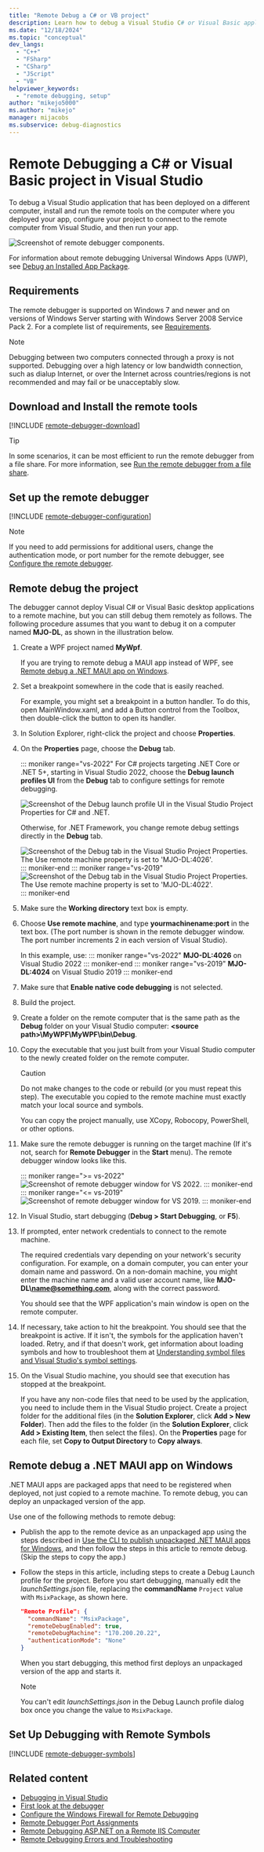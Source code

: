 ```yaml
---
title: "Remote Debug a C# or VB project"
description: Learn how to debug a Visual Studio C# or Visual Basic application from a remote computer by following these step-by-step instructions.
ms.date: "12/18/2024"
ms.topic: "conceptual"
dev_langs:
  - "C++"
  - "FSharp"
  - "CSharp"
  - "JScript"
  - "VB"
helpviewer_keywords:
  - "remote debugging, setup"
author: "mikejo5000"
ms.author: "mikejo"
manager: mijacobs
ms.subservice: debug-diagnostics
---
```

# Remote Debugging a C# or Visual Basic project in Visual Studio

To debug a Visual Studio application that has been deployed on a different computer, install and run the remote tools on the computer where you deployed your app, configure your project to connect to the remote computer from Visual Studio, and then run your app.

![Screenshot of remote debugger components.](../debugger/media/remote-debugger-client-apps.png "Remote_debugger_components")

For information about remote debugging Universal Windows Apps (UWP), see [Debug an Installed App Package](debug-installed-app-package.md).

## Requirements

The remote debugger is supported on Windows 7 and newer and on versions of Windows Server starting with Windows Server 2008 Service Pack 2. For a complete list of requirements, see [Requirements](../debugger/remote-debugging.md#requirements_msvsmon).

> [!NOTE]
> Debugging between two computers connected through a proxy is not supported. Debugging over a high latency or low bandwidth connection, such as dialup Internet, or over the Internet across countries/regions is not recommended and may fail or be unacceptably slow.

## Download and Install the remote tools

[!INCLUDE [remote-debugger-download](../debugger/includes/remote-debugger-download.md)]

> [!TIP]
> In some scenarios, it can be most efficient to run the remote debugger from a file share. For more information, see [Run the remote debugger from a file share](../debugger/remote-debugging.md#fileshare_msvsmon).

## <a name="BKMK_setup"></a> Set up the remote debugger

[!INCLUDE [remote-debugger-configuration](../debugger/includes/remote-debugger-configuration.md)]

> [!NOTE]
> If you need to add permissions for additional users, change the authentication mode, or port number for the remote debugger, see [Configure the remote debugger](../debugger/remote-debugging.md#configure_msvsmon).

## <a name="remote_csharp"></a> Remote debug the project

The debugger cannot deploy Visual C# or Visual Basic desktop applications to a remote machine, but you can still debug them remotely as follows. The following procedure assumes that you want to debug it on a computer named **MJO-DL**, as shown in the illustration below.

1. Create a WPF project named **MyWpf**.

   If you are trying to remote debug a MAUI app instead of WPF, see [Remote debug a .NET MAUI app on Windows](#remote-debug-a-net-maui-app-on-windows).

2. Set a breakpoint somewhere in the code that is easily reached.

    For example, you might set a breakpoint in a button handler. To do this, open MainWindow.xaml, and add a Button control from the Toolbox, then double-click the button to open its handler.

3. In Solution Explorer, right-click the project and choose **Properties**.

4. On the **Properties** page, choose the **Debug** tab.

    ::: moniker range="vs-2022"
    For C# projects targeting .NET Core or .NET 5+, starting in Visual Studio 2022, choose the **Debug launch profiles UI** from the **Debug** tab to configure settings for remote debugging.

    ![Screenshot of the Debug launch profile UI in the Visual Studio Project Properties for C# and .NET.](../debugger/media/vs-2022/remote-debugger-csharp-launch-profile.png)

    Otherwise, for .NET Framework, you change remote debug settings directly in the **Debug** tab.

    ![Screenshot of the Debug tab in the Visual Studio Project Properties. The Use remote machine property is set to 'MJO-DL:4026'.](../debugger/media/vs-2022/remotedebuggercsharp.png)
    ::: moniker-end
    ::: moniker range="vs-2019"
    ![Screenshot of the Debug tab in the Visual Studio Project Properties. The Use remote machine property is set to 'MJO-DL:4022'.](../debugger/media/remotedebuggercsharp.png)
    ::: moniker-end

5. Make sure the **Working directory** text box is empty.

6. Choose **Use remote machine**, and type **yourmachinename:port** in the text box. (The port number is shown in the remote debugger window. The port number increments 2 in each version of Visual Studio).

    In this example, use:
    ::: moniker range="vs-2022"
    **MJO-DL:4026** on Visual Studio 2022
    ::: moniker-end
    ::: moniker range="vs-2019"
    **MJO-DL:4024** on Visual Studio 2019
    ::: moniker-end

7. Make sure that **Enable native code debugging** is not selected.

8. Build the project.

9. Create a folder on the remote computer that is the same path as the **Debug** folder on your Visual Studio computer: **\<source path>\MyWPF\MyWPF\bin\Debug**.

10. Copy the executable that you just built from your Visual Studio computer to the newly created folder on the remote computer.

    > [!CAUTION]
    > Do not make changes to the code or rebuild (or you must repeat this step). The executable you copied to the remote machine must exactly match your local source and symbols.

    You can copy the project manually, use XCopy, Robocopy, PowerShell, or other options.

11. Make sure the remote debugger is running on the target machine (If it's not, search for **Remote Debugger** in the **Start** menu). The remote debugger window looks like this.

    ::: moniker range=">= vs-2022"
    ![Screenshot of remote debugger window for VS 2022.](../debugger/media/vs-2022/remote-debugger-window.png "Remote Debugger window")
    ::: moniker-end
    ::: moniker range="<= vs-2019"
    ![Screenshot of remote debugger window for VS 2019.](../debugger/media/remotedebuggerwindow.png "Remote Debugger window")
    ::: moniker-end

12. In Visual Studio, start debugging (**Debug > Start Debugging**, or **F5**).

13. If prompted, enter network credentials to connect to the remote machine.

     The required credentials vary depending on your network's security configuration. For example, on a domain computer, you can  enter your domain name and password. On a non-domain machine, you might enter the machine name and a valid user account name, like <strong>MJO-DL\name@something.com</strong>, along with the correct password.

     You should see that the WPF application's main window is open on the remote computer.

14. If necessary, take action to hit the breakpoint. You should see that the breakpoint is active. If it isn't, the symbols for the application haven't loaded. Retry, and if that doesn't work, get information about loading symbols and how to troubleshoot them at [Understanding symbol files and Visual Studio's symbol settings](https://devblogs.microsoft.com/devops/understanding-symbol-files-and-visual-studios-symbol-settings/).

15. On the Visual Studio machine, you should see that execution has stopped at the breakpoint.

    If you have any non-code files that need to be used by the application, you need to include them in the Visual Studio project. Create a project folder for the additional files (in the **Solution Explorer**, click **Add > New Folder**). Then add the files to the folder (in the **Solution Explorer**, click **Add > Existing Item**, then select the files). On the **Properties** page for each file, set **Copy to Output Directory** to **Copy always**.

## Remote debug a .NET MAUI app on Windows

.NET MAUI apps are packaged apps that need to be registered when deployed, not just copied to a remote machine. To remote debug, you can deploy an unpackaged version of the app.

Use one of the following methods to remote debug:

- Publish the app to the remote device as an unpackaged app using the steps described in [Use the CLI to publish unpackaged .NET MAUI apps for Windows](/dotnet/maui/windows/deployment/publish-unpackaged-cli), and then follow the steps in this article to remote debug. (Skip the steps to copy the app.)

- Follow the steps in this article, including steps to create a Debug Launch profile for the project. Before you start debugging, manually edit the *launchSettings.json* file, replacing the **commandName** `Project` value with `MsixPackage`, as shown here.

  ```json
  "Remote Profile": {
    "commandName": "MsixPackage",
    "remoteDebugEnabled": true,
    "remoteDebugMachine": "170.200.20.22",
    "authenticationMode": "None"
  }
  ```

  When you start debugging, this method first deploys an unpackaged version of the app and starts it.

  > [!NOTE]
  > You can't edit *launchSettings.json* in the Debug Launch profile dialog box once you change the value to `MsixPackage`.

## Set Up Debugging with Remote Symbols

[!INCLUDE [remote-debugger-symbols](../debugger/includes/remote-debugger-symbols.md)]

## Related content

- [Debugging in Visual Studio](../debugger/index.yml)
- [First look at the debugger](../debugger/debugger-feature-tour.md)
- [Configure the Windows Firewall for Remote Debugging](../debugger/configure-the-windows-firewall-for-remote-debugging.md)
- [Remote Debugger Port Assignments](../debugger/remote-debugger-port-assignments.md)
- [Remote Debugging ASP.NET on a Remote IIS Computer](../debugger/remote-debugging-aspnet-on-a-remote-iis-computer.md)
- [Remote Debugging Errors and Troubleshooting](../debugger/remote-debugging-errors-and-troubleshooting.md)
